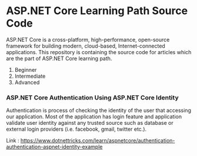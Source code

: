 # ASP.NET Core Learning Path Source Code
ASP.NET Core is a cross-platform, high-performance, open-source framework for building modern, cloud-based, Internet-connected applications. This repository is containing the source code for articles which are the part of ASP.NET Core learning path.

1. Beginner
2. Intermediate
3. Advanced

### ASP.NET Core Authentication Using ASP.NET Core Identity
Authentication is process of checking the identity of the user that accessing our application. Most of the application has login feature and application validate user identity against any trusted source such as database or external login providers (i.e. facebook, gmail, twitter etc.).

Link : https://www.dotnettricks.com/learn/aspnetcore/authentication-authentication-aspnet-identity-example

